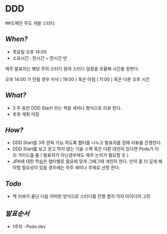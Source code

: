 # DDD
##도메인 주도 개발 스터디

## *When?*

- 목요일 오후 14:00
- 소요시간 : 한시간 ~ 한시간 반

매주 발표자는 해당 주의 스터디 원과 스터디 일정을 조율해 시간을 정한다.

오후 14:00 가 안될 경우 저녁 ( 19:00 ) 혹은 아침 ( 11:00 ) 혹은 다른 오후 시간

## *What?*

- 3 주 동안 DDD Start! 라는 책을 세미나 형식으로 리뷰 한다.
- 추후 계획 미정

## *How?*

- DDD Start를 3주 완독 가능 하도록 챕터를 나누고 발표자를 정해 리뷰를 진행한다.
- DDD Start를 보고 권고 하지 않는 기술 스펙 혹은 다른 대안이 있다면 Podo가
미리 가이드를 줌 ( 발표자가 아닌경우에도 매주 논의가 필요할 듯 )
- JPA에 대한 학습은 챕터별로 필요에 맞게 그때그때 개인이 한다. 
만약 좀 더 깊게 해야할 필요성이 있을 경우에는 차주 세미나 주제로 선정 한다.

## *Todo*

- 책 리뷰가 끝난 다음 어떠한 방식으로 스터디를 진행 할지 각자 아이디어 고민

## *발표순서*

- 1주차 : Podo.dev
